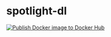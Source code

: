 # spotlight-dl

[![Publish Docker image to Docker Hub](https://github.com/dvillaj/spotlight-dl/actions/workflows/docker-hub.yaml/badge.svg)](https://github.com/dvillaj/spotlight-dl/actions/workflows/docker-hub.yaml)